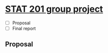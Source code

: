 # [STAT 201 group project](https://ubc-stat.github.io/stat-201/group-project.html)
- [ ] Proposal
- [ ] Final report 

## Proposal

